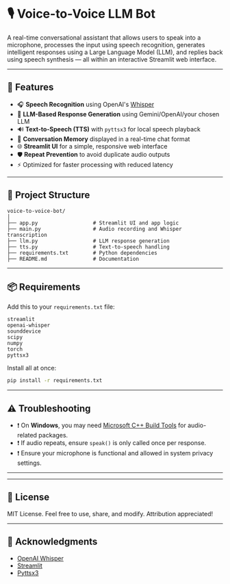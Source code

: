 # 🎙️ Voice-to-Voice LLM Bot

A real-time conversational assistant that allows users to speak into a microphone, processes the input using speech recognition, generates intelligent responses using a Large Language Model (LLM), and replies back using speech synthesis — all within an interactive Streamlit web interface.

---

## 🚀 Features

- 🎧 **Speech Recognition** using OpenAI's [Whisper](https://github.com/openai/whisper)
- 🧠 **LLM-Based Response Generation** using Gemini/OpenAI/your chosen LLM
- 🔊 **Text-to-Speech (TTS)** with `pyttsx3` for local speech playback
- 💬 **Conversation Memory** displayed in a real-time chat format
- 🌐 **Streamlit UI** for a simple, responsive web interface
- 🛡️ **Repeat Prevention** to avoid duplicate audio outputs
- ⚡ Optimized for faster processing with reduced latency

---

## 📁 Project Structure

```
voice-to-voice-bot/
│
├── app.py                  # Streamlit UI and app logic
├── main.py                 # Audio recording and Whisper transcription
├── llm.py                  # LLM response generation
├── tts.py                  # Text-to-speech handling
├── requirements.txt        # Python dependencies
├── README.md               # Documentation
```

---

## 📦 Requirements

Add this to your `requirements.txt` file:

```
streamlit
openai-whisper
sounddevice
scipy
numpy
torch
pyttsx3
```

Install all at once:

```bash
pip install -r requirements.txt
```

---

## ⚠️ Troubleshooting

- ❗ On **Windows**, you may need [Microsoft C++ Build Tools](https://visualstudio.microsoft.com/visual-cpp-build-tools/) for audio-related packages.
- ❗ If audio repeats, ensure `speak()` is only called once per response.
- ❗ Ensure your microphone is functional and allowed in system privacy settings.

---

---

## 📃 License

MIT License. Feel free to use, share, and modify. Attribution appreciated!

---

## 🙌 Acknowledgments

- [OpenAI Whisper](https://github.com/openai/whisper)
- [Streamlit](https://streamlit.io/)
- [Pyttsx3](https://pyttsx3.readthedocs.io/)
